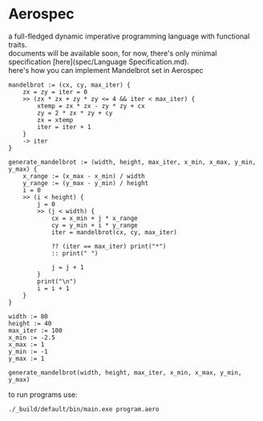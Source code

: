 # Aerospec

a full-fledged dynamic imperative programming language with functional traits.  
documents will be available soon, for now, there's only minimal specification [here](spec/Language Specification.md).  
here's how you can implement Mandelbrot set in Aerospec  
```Aerospec
mandelbrot := (cx, cy, max_iter) {
    zx = zy = iter = 0
    >> (zx * zx + zy * zy <= 4 && iter < max_iter) {
        xtemp = zx * zx - zy * zy + cx
        zy = 2 * zx * zy + cy
        zx = xtemp
        iter = iter + 1
    }
    -> iter
}

generate_mandelbrot := (width, height, max_iter, x_min, x_max, y_min, y_max) {
    x_range := (x_max - x_min) / width
    y_range := (y_max - y_min) / height
    i = 0
    >> (i < height) {
        j = 0
        >> (j < width) {
            cx = x_min + j * x_range
            cy = y_min + i * y_range
            iter = mandelbrot(cx, cy, max_iter)
            
            ?? (iter == max_iter) print("*")
            :: print(" ")

            j = j + 1
        }
        print("\n")
        i = i + 1
    }
}

width := 80
height := 40
max_iter := 100
x_min := -2.5
x_max := 1
y_min := -1
y_max := 1

generate_mandelbrot(width, height, max_iter, x_min, x_max, y_min, y_max)
```

to run programs use: 
```
./_build/default/bin/main.exe program.aero
```
